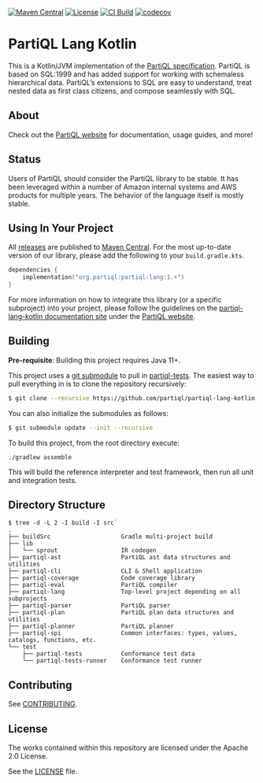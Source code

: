 
[![Maven Central](https://maven-badges.herokuapp.com/maven-central/org.partiql/partiql-lang/badge.svg)](https://maven-badges.herokuapp.com/maven-central/org.partiql/partiql-lang)
[![License](https://img.shields.io/hexpm/l/plug.svg)](https://github.com/partiql/partiql-lang-kotlin/blob/main/LICENSE)
[![CI Build](https://github.com/partiql/partiql-lang-kotlin/actions/workflows/build.yml/badge.svg)](https://github.com/partiql/partiql-lang-kotlin/actions?query=workflow%3A%22Build+and+Report+Generation%22)
[![codecov](https://codecov.io/gh/partiql/partiql-lang-kotlin/branch/main/graph/badge.svg)](https://codecov.io/gh/partiql/partiql-lang-kotlin)

[partiql-specification]: https://partiql.org/assets/PartiQL-Specification.pdf
[partiql-website]: https://www.partiql.org
[partiql-website-plk]: https://partiql.org/plk/1.0/
[partiql-tests]: https://github.com/partiql/partiql-tests
[plk-releases]: https://github.com/partiql/partiql-lang-kotlin/releases
[maven-partiql-namespace]: https://central.sonatype.com/namespace/org.partiql
[git-submodule]: https://git-scm.com/book/en/v2/Git-Tools-Submodules

# PartiQL Lang Kotlin

This is a Kotlin/JVM implementation of the [PartiQL specification][partiql-specification].
PartiQL is based on SQL:1999 and has added support for working with schemaless hierarchical data.
PartiQL’s extensions to SQL are easy to understand, treat nested data as first class citizens, and
compose seamlessly with SQL.

## About

Check out the [PartiQL website][partiql-website] for documentation, usage guides, and more!

## Status

Users of PartiQL should consider the PartiQL library to be stable. It has been leveraged within a number of Amazon internal
systems and AWS products for multiple years. The behavior of the language itself is mostly stable.

## Using In Your Project

All [releases][plk-releases] are published to [Maven Central][maven-partiql-namespace]. For the most up-to-date version
of our library, please add the following to your `build.gradle.kts`.

```kotlin
dependencies {
    implementation("org.partiql:partiql-lang:1.+")
}
```

For more information on how to integrate this library (or a specific subproject) into your project, please follow the
guidelines on the [partiql-lang-kotlin documentation site][partiql-website-plk] under the [PartiQL website][partiql-website].

## Building

**Pre-requisite**: Building this project requires Java 11+.

This project uses a [git submodule][git-submodule] to pull in 
[partiql-tests][partiql-tests]. The easiest way to pull everything in is to clone the 
repository recursively:

```bash
$ git clone --recursive https://github.com/partiql/partiql-lang-kotlin.git
```

You can also initialize the submodules as follows:

```bash
$ git submodule update --init --recursive
```

To build this project, from the root directory execute:

```shell
./gradlew assemble
```

This will build the reference interpreter and test framework, then run all unit and integration tests.

## Directory Structure

```
$ tree -d -L 2 -I build -I src`
.
├── buildSrc                    Gradle multi-project build
├── lib
│   └── sprout                  IR codegen
├── partiql-ast                 PartiQL ast data structures and utilities
├── partiql-cli                 CLI & Shell application
├── partiql-coverage            Code coverage library
├── partiql-eval                PartiQL compiler
├── partiql-lang                Top-level project depending on all subprojects
├── partiql-parser              PartiQL parser
├── partiql-plan                PartiQL plan data structures and utilities
├── partiql-planner             PartiQL planner
├── partiql-spi                 Common interfaces: types, values, catalogs, functions, etc.
└── test
    ├── partiql-tests           Conformance test data
    └── partiql-tests-runner    Conformance test runner
```

## Contributing

See [CONTRIBUTING](CONTRIBUTING.md).

## License

The works contained within this repository are licensed under the Apache 2.0 License.

See the [LICENSE](LICENSE) file.

